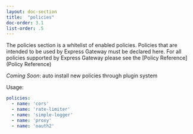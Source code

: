 ```yaml
---
layout: doc-section
title:  "policies"
doc-order: 3.1
list-order: .5
---
```

The policies section is a whitelist of enabled policies. Policies that are intended to be used by Express Gateway must be declared here. For all policies supported by Express Gateway please see the [Policy Reference](Policy Reference)

*Coming Soon*: auto install new policies through plugin system


Usage:
```yaml
policies:
  - name: 'cors'
  - name: 'rate-limiter'
  - name: 'simple-logger'
  - name: 'proxy'
  - name: 'oauth2'
```
